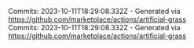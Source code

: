 Commits: 2023-10-11T18:29:08.332Z - Generated via https://github.com/marketplace/actions/artificial-grass
<br>
Commits: 2023-10-11T18:29:08.332Z - Generated via https://github.com/marketplace/actions/artificial-grass
<br>
